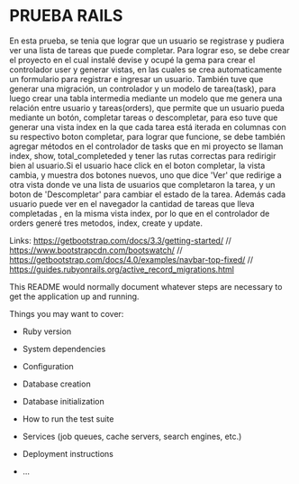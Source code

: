 # PRUEBA RAILS
En esta prueba, se tenia que lograr que un usuario se registrase y pudiera ver una lista de tareas que puede completar. Para lograr eso, se debe crear el proyecto en el cual instalé devise y ocupé la gema para crear el controlador user y generar vistas, en las cuales se crea automaticamente un formulario para registrar e ingresar un usuario. También tuve que generar una migración, un controlador y un  modelo de tarea(task), para luego crear una tabla intermedia mediante un modelo que me genera una relación entre usuario y tareas(orders), que permite que un usuario pueda mediante un botón, completar tareas o descompletar, para eso tuve que generar una vista index en la que cada tarea está iterada en columnas con su respectivo boton completar, para lograr que funcione, se debe también agregar métodos en el controlador de tasks que en mi proyecto se llaman index, show, total_completeded y tener las rutas correctas para redirigir bien al usuario.Si el usuario hace click en el boton completar, la vista cambia, y muestra dos botones nuevos, uno que dice 'Ver' que redirige a otra vista donde ve una lista de usuarios que completaron la tarea, y un boton de 'Descompletar' para cambiar el estado de la tarea. Además cada usuario puede ver en el navegador la cantidad de tareas que lleva completadas , en la misma vista index, por lo que en el controlador de orders generé tres metodos, index, create y update.

Links:
https://getbootstrap.com/docs/3.3/getting-started/ // 
https://www.bootstrapcdn.com/bootswatch/ // 
https://getbootstrap.com/docs/4.0/examples/navbar-top-fixed/ // 
https://guides.rubyonrails.org/active_record_migrations.html


This README would normally document whatever steps are necessary to get the
application up and running.

Things you may want to cover:

* Ruby version

* System dependencies

* Configuration

* Database creation

* Database initialization

* How to run the test suite

* Services (job queues, cache servers, search engines, etc.)

* Deployment instructions

* ...
